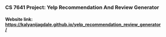 ### CS 7641 Project: Yelp Recommendation And Review Generator
#### Website link: https://kalyanijagdale.github.io/yelp_recommendation_review_generator/
